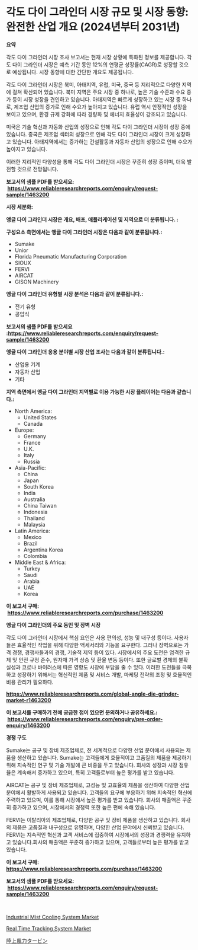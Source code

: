 <p><h1>각도 다이 그라인더 시장 규모 및 시장 동향: 완전한 산업 개요 (2024년부터 2031년)</h1></p><p><strong>요약</strong></p>
<p><p>각도 다이 그라인더 시장 조사 보고서는 현재 시장 상황에 특화된 정보를 제공합니다. 각도 다이 그라인더 시장은 예측 기간 동안 12%의 연평균 성장률(CAGR)로 성장할 것으로 예상됩니다. 시장 동향에 대한 간단한 개요도 제공됩니다.</p><p>각도 다이 그라인더 시장은 북미, 아태지역, 유럽, 미국, 중국 등 지리적으로 다양한 지역에 걸쳐 확산되어 있습니다. 북미 지역은 주요 시장 중 하나로, 높은 기술 수준과 수요 증가 등이 시장 성장을 견인하고 있습니다. 아태지역은 빠르게 성장하고 있는 시장 중 하나로, 제조업 산업의 증가로 인해 수요가 높아지고 있습니다. 유럽 역시 안정적인 성장을 보이고 있으며, 환경 규제 강화에 따라 경량화 및 에너지 효율성이 강조되고 있습니다.</p><p>미국은 기술 혁신과 자동화 산업의 성장으로 인해 각도 다이 그라인더 시장이 성장 중에 있습니다. 중국은 제조업 섹터의 성장으로 인해 각도 다이 그라인더 시장이 크게 성장하고 있습니다. 아태지역에서는 증가하는 건설활동과 자동차 산업의 성장으로 인해 수요가 높아지고 있습니다.</p><p>이러한 지리적인 다양성을 통해 각도 다이 그라인더 시장은 꾸준히 성장 중이며, 더욱 발전할 것으로 전망됩니다.</p></p>
<p><strong>보고서의 샘플 PDF를 받으세요: &nbsp;<a href="https://www.reliableresearchreports.com/enquiry/request-sample/1463200">https://www.reliableresearchreports.com/enquiry/request-sample/1463200</a></strong></p>
<p><strong>시장 세분화:</strong></p>
<p><strong> 앵글 다이 그라인더 시장은 개요, 배포, 애플리케이션 및 지역으로 더 분류됩니다. :</strong></p>
<p><strong>구성요소 측면에서는 앵글 다이 그라인더 시장은 다음과 같이 분류됩니다.:</strong></p>
<p><ul><li>Sumake</li><li>Unior</li><li>Florida Pneumatic Manufacturing Corporation</li><li>SIOUX</li><li>FERVI</li><li>AIRCAT</li><li>GISON Machinery</li></ul></p>
<p><strong> 앵글 다이 그라인더 유형별 시장 분석은 다음과 같이 분류됩니다.:</strong></p>
<p><ul><li>전기 유형</li><li>공압식</li></ul></p>
<p><strong>보고서의 샘플 PDF를 받으세요 :<a href="https://www.reliableresearchreports.com/enquiry/request-sample/1463200">https://www.reliableresearchreports.com/enquiry/request-sample/1463200</a></strong></p>
<p><strong> 앵글 다이 그라인더 응용 분야별 시장 산업 조사는 다음과 같이 분류됩니다.:</strong></p>
<p><ul><li>산업용 기계</li><li>자동차 산업</li><li>기타</li></ul></p>
<p><strong>지역 측면에서 앵글 다이 그라인더 지역별로 이용 가능한 시장 플레이어는 다음과 같습니다.:</strong></p>
<p><ul>
    <li>
        North America:
        <ul>
            <li>United States</li>
            <li>Canada</li>
        </ul>
    </li>
    <li>
        Europe:
        <ul>
            <li>Germany</li>
            <li>France</li>
            <li>U.K.</li>
            <li>Italy</li>
            <li>Russia</li>
        </ul>
    </li>
    <li>
        Asia-Pacific:
        <ul>
            <li>China</li>
            <li>Japan</li>
            <li>South Korea</li>
            <li>India</li>
            <li>Australia</li>
            <li>China Taiwan</li>
            <li>Indonesia</li>
            <li>Thailand</li>
            <li>Malaysia</li>
        </ul>
    </li>
    <li>
        Latin America:
        <ul>
            <li>Mexico</li>
            <li>Brazil</li>
            <li>Argentina Korea</li>
            <li>Colombia</li>
        </ul>
    </li>
    <li>
        Middle East & Africa:
        <ul>
            <li>Turkey</li>
            <li>Saudi</li>
            <li>Arabia</li>
            <li>UAE</li>
            <li>Korea</li>
        </ul>
    </li>
    </ul></p>
<p><strong>이 보고서 구매: &nbsp;<a href="https://www.reliableresearchreports.com/purchase/1463200">https://www.reliableresearchreports.com/purchase/1463200</a></strong></p>
<p><strong>앵글 다이 그라인더의 주요 동인 및 장벽 시장</strong></p>
<p><p>각도 다이 그라인더 시장에서 핵심 요인은 사용 편의성, 성능 및 내구성 등이다. 사용자들은 효율적인 작업을 위해 다양한 액세서리와 기능을 요구한다. 그러나 장벽으로는 가격 경쟁, 경쟁사들과의 경쟁, 기술적 제약 등이 있다. 시장에서의 주요 도전은 엄격한 규제 및 안전 규정 준수, 원자재 가격 상승 및 환율 변동 등이다. 또한 글로벌 경제의 불확실성과 코로나 바이러스에 따른 영향도 시장에 부담을 줄 수 있다. 이러한 도전들을 극복하고 성장하기 위해서는 혁신적인 제품 및 서비스 개발, 마케팅 전략의 조정 및 효율적인 비용 관리가 필요하다.</p></p>
<p><strong><a href="https://www.reliableresearchreports.com/global-angle-die-grinder-market-r1463200">https://www.reliableresearchreports.com/global-angle-die-grinder-market-r1463200</a></strong></p>
<p><strong>이 보고서를 구매하기 전에 궁금한 점이 있으면 문의하거나 공유하세요.: &nbsp;<a href="https://www.reliableresearchreports.com/enquiry/pre-order-enquiry/1463200">https://www.reliableresearchreports.com/enquiry/pre-order-enquiry/1463200</a></strong></p>
<p><strong>경쟁 구도</strong></p>
<p><p>Sumake는 공구 및 장비 제조업체로, 전 세계적으로 다양한 산업 분야에서 사용되는 제품을 생산하고 있습니다. Sumake는 고객들에게 효율적이고 고품질의 제품을 제공하기 위해 지속적인 연구 및 기술 개발에 큰 비중을 두고 있습니다. 회사의 성장과 시장 점유율은 계속해서 증가하고 있으며, 특히 고객들로부터 높은 평가를 받고 있습니다.</p><p>AIRCAT는 공구 및 장비 제조업체로, 고성능 및 고효율의 제품을 생산하여 다양한 산업 분야에서 활발하게 사용되고 있습니다. 고객들의 요구에 부응하기 위해 지속적인 혁신에 주력하고 있으며, 이를 통해 시장에서 높은 평가를 받고 있습니다. 회사의 매출액은 꾸준히 증가하고 있으며, 시장에서의 경쟁력 또한 높은 편에 속해 있습니다.</p><p>FERVI는 이탈리아의 제조업체로, 다양한 공구 및 장비 제품을 생산하고 있습니다. 회사의 제품은 고품질과 내구성으로 유명하며, 다양한 산업 분야에서 신뢰받고 있습니다. FERVI는 지속적인 혁신과 고객 서비스에 집중하여 시장에서의 성장과 경쟁력을 유지하고 있습니다.회사의 매출액은 꾸준히 증가하고 있으며, 고객들로부터 높은 평가를 받고 있습니다.</p></p>
<p><strong>이 보고서 구매: &nbsp; <a href="https://www.reliableresearchreports.com/purchase/1463200">https://www.reliableresearchreports.com/purchase/1463200</a></strong></p>
<p><strong>보고서의 샘플 PDF를 받으세요: &nbsp;<a href="https://www.reliableresearchreports.com/enquiry/request-sample/1463200">https://www.reliableresearchreports.com/enquiry/request-sample/1463200</a></strong><strong></strong></p>
<p>&nbsp;</p>
<p><p><a href="https://github.com/Whitneyboyettebo9kiw7yr13/Market-Research-Report-List-2/blob/main/industrial-mist-cooling-system-market.md">Industrial Mist Cooling System Market</a></p><p><a href="https://github.com/sonuprakash1/Market-Research-Report-List-2/blob/main/real-time-tracking-system-market.md">Real Time Tracking System Market</a></p><p><a href="https://github.com/xemfu2379520/Market-Research-Report-List-1/blob/main/452712233505.md">陸上風力タービン</a></p></p>